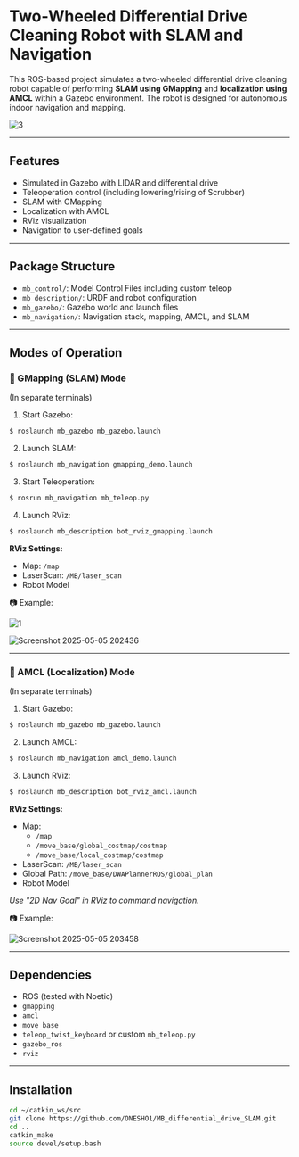 # Two-Wheeled Differential Drive Cleaning Robot with SLAM and Navigation

  

This ROS-based project simulates a two-wheeled differential drive cleaning robot capable of performing **SLAM using GMapping** and **localization using AMCL** within a Gazebo environment. The robot is designed for autonomous indoor navigation and mapping.


![3](https://github.com/user-attachments/assets/d063f21e-ae7c-4352-8090-3cb5ff9c3960)


---
## Features

- Simulated in Gazebo with LIDAR and differential drive
- Teleoperation control (including lowering/rising of Scrubber)
- SLAM with GMapping
- Localization with AMCL
- RViz visualization
- Navigation to user-defined goals

---
## Package Structure

- `mb_control/`: Model Control Files including custom teleop
- `mb_description/`: URDF and robot configuration
- `mb_gazebo/`: Gazebo world and launch files
- `mb_navigation/`: Navigation stack, mapping, AMCL, and SLAM

---
## Modes of Operation

### 🔹 GMapping (SLAM) Mode

(In separate terminals)

1. Start Gazebo:

 ```bash
 $ roslaunch mb_gazebo mb_gazebo.launch
 ```
   
2. Launch SLAM:

 ```bash
 $ roslaunch mb_navigation gmapping_demo.launch
 ```
   
3. Start Teleoperation:

 ```bash
 $ rosrun mb_navigation mb_teleop.py
 ```
   
4. Launch RViz:

 ```bash
 $ roslaunch mb_description bot_rviz_gmapping.launch
 ```
   
  
**RViz Settings:**

- Map: `/map`
- LaserScan: `/MB/laser_scan`
- Robot Model

📷 Example:

![1](https://github.com/user-attachments/assets/0e0959ce-adaa-40a3-90c0-18366ab52bcc)

![Screenshot 2025-05-05 202436](https://github.com/user-attachments/assets/91ca5c11-e35b-4b4f-a84c-f31c1c152f66)


---
### 🔹 AMCL (Localization) Mode

(In separate terminals)

1. Start Gazebo:

 ```bash
 $ roslaunch mb_gazebo mb_gazebo.launch
 ```

2. Launch AMCL:

 ```bash
 $ roslaunch mb_navigation amcl_demo.launch
 ```
   
3. Launch RViz:

 ```bash
 $ roslaunch mb_description bot_rviz_amcl.launch
 ```
  

**RViz Settings:**

- Map: 
  - `/map`
  - `/move_base/global_costmap/costmap`
  - `/move_base/local_costmap/costmap`
- LaserScan: `/MB/laser_scan`
- Global Path: `/move_base/DWAPlannerROS/global_plan`
- Robot Model

*Use "2D Nav Goal" in RViz to command navigation.*


📷 Example:


![Screenshot 2025-05-05 203458](https://github.com/user-attachments/assets/cc50b753-55dd-4187-8552-91b0cfe86acf)

  
---

## Dependencies

- ROS (tested with Noetic)
- `gmapping`
- `amcl`
- `move_base`
- `teleop_twist_keyboard` or custom `mb_teleop.py`
- `gazebo_ros`
- `rviz`

---

## Installation

```bash
cd ~/catkin_ws/src
git clone https://github.com/ONESHO1/MB_differential_drive_SLAM.git
cd ..
catkin_make
source devel/setup.bash
```

